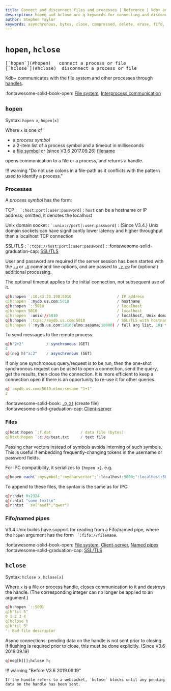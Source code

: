 ```yaml
---
title: Connect and disconnect files and processes | Reference | kdb+ and q documentation
description: hopen and hclose are q keywords for connecting and disconnecting files and processes.
author: Stephen Taylor
keywords: asynchronous, bytes, close, compressed, delete, erase, fifo, file, filehandle, filepath, filesize, filesystem, folder, handle, hclose, hcount, hdel, hopen, hostname, hsym, ip address, ipc, kdb+, named pipe, open, os, pipe, port, process, q, query, request, size, socket, ssl, symbol, timeout, tls
---
```

# `hopen`, `hclose`


<pre markdown="1" class="language-txt">
[`hopen`](#hopen)   connect a process or file
[`hclose`](#hclose)  disconnect a process or file
</pre>


Kdb+ communicates with the file system and other processes through [handles](../basics/handles.md).

:fontawesome-solid-book-open:
[File system](../basics/files.md),
[Interprocess communication](../basics/ipc.md)


## `hopen`

Syntax: `hopen x`, `hopen[x]`

Where `x` is one of 

-   a _process symbol_
-   a 2-item list of a process symbol and a timeout in milliseconds
-   a [file symbol](../basics/glossary.md#file-symbol) or (since V3.6 2017.09.26) [filename](../basics/glossary.md#filename)

opens communication to a file or a process, and returns a handle.

!!! warning "Do not use colons in a file-path as it conflicts with the pattern used to identify a process."


### Processes

A _process symbol_ has the form:

TCP
: `` `:host:port[:user:password]`` 
: `host` can be a hostname or IP address; omitted, it denotes the localhost

Unix domain socket
: `` `:unix://port[:user:password] `` 
: (Since V3.4.) Unix domain sockets can have significantly lower latency and higher throughput than a localhost TCP connection

SSL/TLS
: `` `:tcps://host:port[:user:password] `` 
: :fontawesome-solid-graduation-cap: [SSL/TLS](../kb/ssl.md)

User and password are required if the server session has been started with the [`-u`](../basics/cmdline.md#-u-usr-pwd-local) or [`-U`](../basics/cmdline.md#-u-usr-pwd) command line options, and are passed to [`.z.pw`](dotz.md#zpw-validate-user) for (optional) additional processing.

The optional timeout applies to the initial connection, not subsequent use of it.

```q
q)h:hopen `:10.43.23.198:5010                    / IP address
q)h:hopen `:mydb.us.com:5010                     / hostname
q)h:hopen `::5010                                / localhost
q)h:hopen 5010                                   / localhost
q)h:hopen `:unix://5010                          / localhost, Unix domain socket
q)h:hopen `:tcps://mydb.us.com:5010              / SSL/TLS with hostname
q)h:hopen (`:mydb.us.com:5010:elmo:sesame;10000) / full arg list, 10s timeout
```

To send messages to the remote process:

```q
q)h"2+2"          / synchronous (GET)   
4
q)(neg h)"a:2"    / asynchronous (SET)
```

If only one synchronous query/request is to be run, then the one-shot synchronous request can be used to open a connection, send the query, get the results, then close the connection. It is more efficient to keep a connection open if there is an opportunity to re-use it for other queries.

```q
q)`:mydb.us.com:5010:elmo:sesame "1+1"
2
```

:fontawesome-solid-book: 
[`.Q.Xf`](dotq.md#qxf-create-file) (create file)
<br>
:fontawesome-solid-graduation-cap: 
[Client-server](../kb/client-server.md)


### Files

```q
q)hdat:hopen `:f.dat             / data file (bytes)
q)htxt:hopen `:c:/q/test.txt     / text file
```

Passing char vectors instead of symbols avoids interning of such symbols.
This is useful if embedding frequently-changing tokens in the username or password fields.

For IPC compatibility, it serializes to `{hopen x}`. e.g.

```q
q)hopen each(`:mysymbol;":mycharvector";`:localhost:5000;":localhost:5000";(`:localhost:5000;1000);(":localhost:5000";1000))
```

To append to these files, the syntax is the same as for IPC:

```q
q)r:hdat 0x2324
q)r:htxt "some text\n"
q)r:htxt ` sv("asdf";"qwer")
```


### Fifo/named pipes

V3.4 Unix builds have support for reading from a Fifo/named pipe, where the `hopen` argument has the form `` `:fifo://filename``.

:fontawesome-solid-book-open:
[File system](../basics/files.md),
[Client-server](../kb/client-server.md), 
[Named pipes](../kb/named-pipes.md)<br>
:fontawesome-solid-graduation-cap:
[SSL/TLS](../kb/ssl.md)



## `hclose`

Syntax: `hclose x`, `hclose[x]`

Where `x` is a file or process handle, closes communication to it and destroys the handle. 
(The corresponding integer can no longer be applied to an argument.)

```q
q)h:hopen `::5001
q)h"til 5"
0 1 2 3 4
q)hclose h
q)h"til 5"
': Bad file descriptor
```

Async connections: pending data on the handle is not sent prior to closing. 
If flushing is required prior to close, this must be done explicitly. 
(Since V3.6 2019.09.19)

```q
q)neg[h][];hclose h; 
```

!!! warning "Before V3.6 2019.09.19"

    If the handle refers to a websocket, `hclose` blocks until any pending data on the handle has been sent.

